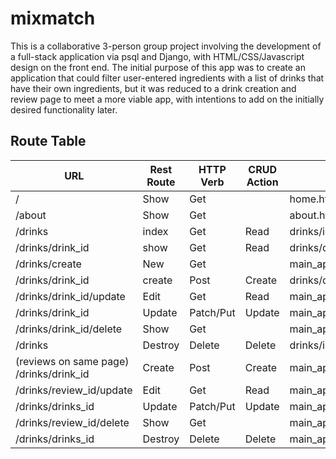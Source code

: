 # mixmatch

This is a collaborative 3-person group project involving the development of a full-stack application via psql and Django, with HTML/CSS/Javascript design on the front end. The initial purpose of this app was to create an application that could filter user-entered ingredients with a list of drinks that have their own ingredients, but it was reduced to a drink creation and review page to meet a more viable app, with intentions to add on the initially desired functionality later.

## Route Table
| URL                                     | Rest Route | HTTP Verb | CRUD Action | Views                        | Routes Tested | Created Yet |
|-----------------------------------------|------------|-----------|-------------|------------------------------|---------------|-------------|
| /                                       | Show       | Get       |             | home.html                    | **YES**       | NO          |
| /about                                  | Show       | Get       |             | about.html                   | **YES**       | NO          |
| /drinks                                 | index      | Get       | Read        | drinks/index.html            | NO            | NO          |
| /drinks/drink_id                        | show       | Get       | Read        | drinks/details.html          | NO            | NO          |
| /drinks/create                          | New        | Get       |             | main_app/drink_form.html     | NO            | NO          |
| /drinks/drink_id                        | create     | Post      | Create      | drinks/details.html          | NO            | NO          |
| /drinks/drink_id/update                 | Edit       | Get       | Read        | main_app/drink_form.html     | NO            | NO          |
| /drinks/drink_id                        | Update     | Patch/Put | Update      | main_app/details.html        | NO            | NO          |
| /drinks/drink_id/delete                 | Show       | Get       |             | main_app/drinkcon_delete.html| NO            | NO          |
| /drinks                                 | Destroy    | Delete    | Delete      | drinks/index.html            | NO            | NO          |
| (reviews on same page) /drinks/drink_id | Create     | Post      | Create      | main_app/details.html        | NO            | NO          |
| /drinks/review_id/update                | Edit       | Get       | Read        | main_app/review_form.html    | NO            | NO          |
| /drinks/drinks_id                       | Update     | Patch/Put | Update      | main_app/details.html        | NO            | NO          |
| /drinks/review_id/delete                | Show       | Get       |             | main_app/revcon_delete.html  | NO            | NO          |
| /drinks/drinks_id                       | Destroy    | Delete    | Delete      | main_app/details.html        | NO            | NO          |

